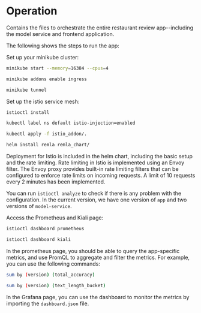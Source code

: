 # Operation

Contains the files to orchestrate the entire restaurant review app--including the model service and frontend application.

The following shows the steps to run the app:


Set up your minikube cluster:
```bash
minikube start --memory=16384 --cpus=4

minikube addons enable ingress

minikube tunnel
```

Set up the istio service mesh:
```bash
istioctl install

kubectl label ns default istio-injection=enabled

kubectl apply -f istio_addon/.

helm install remla remla_chart/

```



Deployment for Istio is included in the helm chart, including the basic setup and the rate limiting.
Rate limiting in Istio is implemented using an Envoy filter. The Envoy proxy provides built-in rate limiting filters that can be configured to enforce rate limits on incoming requests. 
A limit of 10 requests every 2 minutes has been implemented.

You can run `istioctl analyze` to check if there is any problem with the configuration.
In the current version, we have one version of `app` and two versions of `model-service`.


Access the Prometheus and Kiali page:
```bash
istioctl dashboard prometheus

istioctl dashboard kiali
```

In the prometheus page, you should be able to query the app-specific metrics, and use PromQL to aggregate and filter the metrics.
For example, you can use the following commands:

```bash
sum by (version) (total_accuracy)

sum by (version) (text_length_bucket)
```

In the Grafana page, you can use the dashboard to monitor the metrics by importing the `dashboard.json` file.

